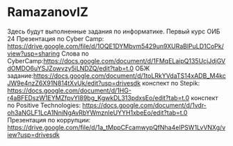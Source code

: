 # RamazanovIZ
Здесь будут выполненные задания по информатике.
Первый курс ОИБ 24 
Презентация по Cyber Camp: https://drive.google.com/file/d/1OQE1DYMbvm5429un9XURaBlPuLD1CoPk/view?usp=sharing
 Слова по CyberCamp:https://docs.google.com/document/d/1FMqELaipQ135UcjJdjGVdOMDO6uYSJZowvzy5iLNDZQ/edit?tab=t.0
ОБЖ задание:https://docs.google.com/document/d/1toLRkYVdaTS14xADB_M4kcJW9e4nzZ6X91N814tXvUk/edit?usp=drivesdk
конспект по Stepik: https://docs.google.com/document/d/1HG-r4aBFEDszW1EYMZfpvYI89bg_KgwkDL313pdxsEo/edit?tab=t.0
конспект по Positive Technologies: https://docs.google.com/document/d/1vdr-oh3aNGLF1LcA1NniNgAvRbYWmznleUYYH1xbeEo/edit?tab=t.0
Презентация по коррупции: https://drive.google.com/file/d/1a_tMppCFcamwypQfNha4eIPSW1LvVNXg/view?usp=drivesdk
